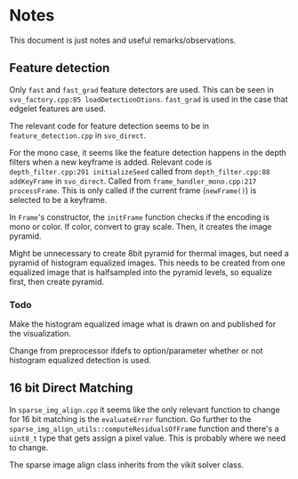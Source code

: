 # Notes

This document is just notes and useful remarks/observations. 


## Feature detection

Only `fast` and `fast_grad` feature detectors are used. This can be seen in `svo_factory.cpp:85 loadDetectionOtions`. `fast_grad` is used in the case that edgelet features are used.

The relevant code for feature detection seems to be in `feature_detection.cpp` in `svo_direct`. 

For the mono case, it seems like the feature detection happens in the depth filters when a new keyframe is added. Relevant code is `depth_filter.cpp:291 initializeSeed` called from `depth_filter.cpp:88 addKeyFrame` in `svo_direct`. Called from `frame_handler_mono.cpp:217 processFrame`. This is only called if the current frame (`newFrame()`) is selected to be a keyframe. 

In `Frame`'s constructor, the `initFrame` function checks if the encoding is mono or color. If color, convert to gray scale. Then, it creates the image pyramid.

Might be unnecessary to create 8bit pyramid for thermal images, but need a pyramid of histogram equalized images. This needs to be created from one equalized image that is halfsampled into the pyramid levels, so equalize first, then create pyramid. 


### Todo 

Make the histogram equalized image what is drawn on and published for the visualization.

Change from preprocessor ifdefs to option/parameter whether or not histogram equalized detection is used.


## 16 bit Direct Matching

In `sparse_img_align.cpp` it seems like the only relevant function to change for 16 bit matching is the `evaluateError` function. Go further to the `sparse_img_align_utils::computeResidualsOfFrame` function and there's a `uint8_t` type that gets assign a pixel value. This is probably where we need to change. 

The sparse image align class inherits from the vikit solver class. 

